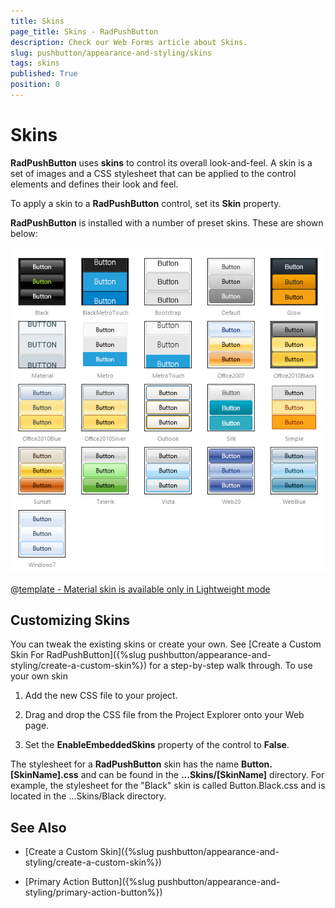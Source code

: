 ```yaml
---
title: Skins
page_title: Skins - RadPushButton
description: Check our Web Forms article about Skins.
slug: pushbutton/appearance-and-styling/skins
tags: skins
published: True
position: 0
---
```


# Skins

**RadPushButton** uses **skins** to control its overall look-and-feel. A skin is a set of images and a CSS stylesheet that can be applied to the control elements and defines their look and feel.

To apply a skin to a **RadPushButton** control, set its **Skin** property.

**RadPushButton** is installed with a number of preset skins. These are shown below:

![RadPushButton-skins](images/button-skins.png) 


 @[template - Material skin is available only in Lightweight mode](/_templates/common/skins-notes.md#material-only-in-lightweight) 



## Customizing Skins

You can tweak the existing skins or create your own. See [Create a Custom Skin For RadPushButton]({%slug pushbutton/appearance-and-styling/create-a-custom-skin%}) for a step-by-step walk through. To use your own skin

1. Add the new CSS file to your project.

1. Drag and drop the CSS file from the Project Explorer onto your Web page.

1. Set the **EnableEmbeddedSkins** property of the control to **False**.

The stylesheet for a **RadPushButton** skin has the name **Button.[SkinName].css** and can be found in the **...Skins/[SkinName]** directory. For example, the stylesheet for the "Black" skin is called Button.Black.css and is located in the ...Skins/Black directory.

## See Also

 * [Create a Custom Skin]({%slug pushbutton/appearance-and-styling/create-a-custom-skin%})

 * [Primary Action Button]({%slug pushbutton/appearance-and-styling/primary-action-button%})
